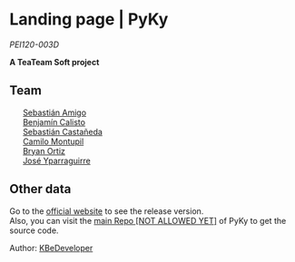 Landing page | PyKy
===================

*PEI120-003D*

**A TeaTeam Soft project**

Team
----

&nbsp;&nbsp;&nbsp;&nbsp;&nbsp;&nbsp;<a href="https://github.com/huntermasterr" target="_blank">Sebastián Amigo</a><br/>
&nbsp;&nbsp;&nbsp;&nbsp;&nbsp;&nbsp;<a href="https://github.com/KBeDeveloper" target="_blank">Benjamín Calisto</a><br/>
&nbsp;&nbsp;&nbsp;&nbsp;&nbsp;&nbsp;<a href="https://github.com/SebCastaneda" target="_blank">Sebastián Castañeda</a><br/>
&nbsp;&nbsp;&nbsp;&nbsp;&nbsp;&nbsp;<a href="https://github.com/camiloJTG" target="_blank">Camilo Montupil</a><br/>
&nbsp;&nbsp;&nbsp;&nbsp;&nbsp;&nbsp;<a href="https://github.com/RoyalSylphID" target="_blank">Bryan Ortiz</a><br/>
&nbsp;&nbsp;&nbsp;&nbsp;&nbsp;&nbsp;<a href="https://github.com/joseyparraguirre" target="_blank">José Yparraguirre</a><br/>

Other data
--

Go to the <a href="https://teateamsoft.github.io/pyky-landing/" target="blank_">official website</a> to see the release version.
<br/>
Also, you can visit the <a href="#" target="blank">main Repo [NOT ALLOWED YET]</a> of PyKy to get the source code.<br/>

Author: <a href="https://github.com/KBeDeveloper" target="blank_">KBeDeveloper</a>